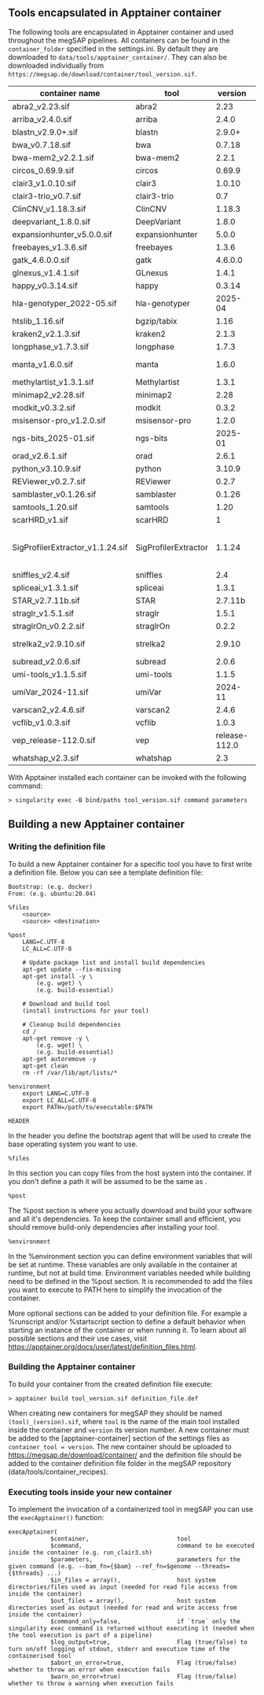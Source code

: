 ## Tools encapsulated in Apptainer container

The following tools are encapsulated in Apptainer container and used throughout the megSAP pipelines. All containers can be found in the `container_folder` specified in the settings.ini.
By default they are downloaded to `data/tools/apptainer_container/`. They can also be downloaded individually from `https://megsap.de/download/container/tool_version.sif`.

| container name                        | tool                      | version           | command                                                                                           |
|---------------------------------------|---------------------------|-------------------|---------------------------------------------------------------------------------------------------|
| abra2_v2.23.sif	                    | abra2                     | 2.23	            | java -Xmx16G -jar /opt/abra2.jar                                                                  |
| arriba_v2.4.0.sif	                    | arriba	                | 2.4.0	            | arriba                                                                                            |
| blastn_v2.9.0+.sif                    | blastn                    | 2.9.0+	        | blastn                                                                                            |
| bwa_v0.7.18.sif	                    | bwa                       | 0.7.18	        | bwa                                                                                               |
| bwa-mem2_v2.2.1.sif                   | bwa-mem2	                | 2.2.1             | bwa-mem2                                                                                          |
| circos_0.69.9.sif	                    | circos	                | 0.69.9	        | circos                                                                                            |
| clair3_v1.0.10.sif                    | clair3	                | 1.0.10	        | run_clair3.sh                                                                                     |
| clair3-trio_v0.7.sif                  | clair3-trio               | 0.7	            | /opt/bin/run_clair3_trio.sh                                                                       |
| ClinCNV_v1.18.3.sif	                | ClinCNV                   | 1.18.3	        | clinCNV.R                                                                                         |
| deepvariant_1.8.0.sif	                | DeepVariant               | 1.8.0 	        | run_deepvariant                                                                                   |
| expansionhunter_v5.0.0.sif            | expansionhunter	        | 5.0.0	            | ExpansionHunter                                                                                   |
| freebayes_v1.3.6.sif	                | freebayes                 | 1.3.6	            | freebayes                                                                                         |
| gatk_4.6.0.0.sif	                    | gatk                      | 4.6.0.0	        | gatk                                                                                              |
| glnexus_v1.4.1.sif                    | GLnexus                   | 1.4.1 	        | glnexus-cli                                                                                       |
| happy_v0.3.14.sif	                    | happy                     | 0.3.14	        | hap.py                                                                                            |
| hla-genotyper_2022-05.sif	            | hla-genotyper             | 2025-04	        | genotyper.py                                                                                      |
| htslib_1.16.sif                       | bgzip/tabix               | 1.16              | `bgzip` or `tabix`                                                                                |
| kraken2_v2.1.3.sif	                | kraken2	                | 2.1.3         	| kraken2                                                                                           |
| longphase_v1.7.3.sif	                | longphase                 | 1.7.3	            | longphase                                                                                         |
| manta_v1.6.0.sif	                    | manta                     | 1.6.0	            | python2 /opt/manta/bin/configManta.py                                                             |
| methylartist_v1.3.1.sif               | Methylartist              | 1.3.1             | methylartist                                                                                      |
| minimap2_v2.28.sif                    | minimap2	                | 2.28	            | minimap2                                                                                          |
| modkit_v0.3.2.sif	                    | modkit	                | 0.3.2	            | modkit                                                                                            |
| msisensor-pro_v1.2.0.sif              | msisensor-pro             | 1.2.0	            | msisensor-pro                                                                                     |
| ngs-bits_2025-01.sif	                | ngs-bits	                | 2025-01	        | "tool_name" (e.g. BedAdd)                                                                         |
| orad_v2.6.1.sif	                    | orad	                    | 2.6.1	            | orad                                                                                              |
| python_v3.10.9.sif	                | python	                | 3.10.9	        | python3                                                                                           |
| REViewer_v0.2.7.sif                   | REViewer	                | 0.2.7	            | REViewer                                                                                          |
| samblaster_v0.1.26.sif	            | samblaster	            | 0.1.26	        | samblaster                                                                                        |
| samtools_1.20.sif	                    | samtools	                | 1.20	            | samtools                                                                                          |
| scarHRD_v1.sif	                    | scarHRD	                | 1	                | cli_scarHRD.R                                                                                     |
| SigProfilerExtractor_v1.1.24.sif      | SigProfilerExtractor      | 1.1.24	        | python3 -c 'from SigProfilerExtractor import sigpro as sig; sig.sigProfilerExtractor("parameter")' |
| sniffles_v2.4.sif	                    | sniffles	                | 2.4	            | sniffles                                                                                          |
| spliceai_v1.3.1.sif	                | spliceai	                | 1.3.1	            | spliceai                                                                                          |
| STAR_v2.7.11b.sif                     | STAR	                    | 2.7.11b	        | STAR                                                                                              |
| straglr_v1.5.1.sif	                | straglr	                | 1.5.1	            | straglr.py                                                                                        |
| straglrOn_v0.2.2.sif	                | straglrOn                 | 0.2.2	            | straglron.py                                                                                      |
| strelka2_v2.9.10.sif	                | strelka2                  | 2.9.10	        | python2 /opt/strelka2/bin/"script.py" (e.g.:runWorkflow.py)                                       |
| subread_v2.0.6.sif                    | subread                   | 2.0.6	            | featureCounts                                                                                     |
| umi-tools_v1.1.5.sif                  | umi-tools                 | 1.1.5	            | umi_tools                                                                                         |
| umiVar_2024-11.sif                    | umiVar                    | 2024-11           | "script.py" (e.g. umiVar.py)                                                                      |
| varscan2_v2.4.6.sif	                | varscan2                  | 2.4.6	            | java -jar /opt/VarScan.jar                                                                        |
| vcflib_v1.0.3.sif	                    | vcflib	                | 1.0.3	            | "tool_name" (e.g. vcfallelicprimitives)                                                           |
| vep_release-112.0.sif                 | vep	                    | release-112.0	    | vep                                                                                               |
| whatshap_v2.3.sif	                    | whatshap                  | 2.3               | whatshap                                                                                          |

With Apptainer installed each container can be invoked with the following command:

    > singularity exec -B bind/paths tool_version.sif command parameters

## Building a new Apptainer container

### Writing the definition file

To build a new Apptainer container for a specific tool you have to first write a definition file. Below you can see a template definition file:

    Bootstrap: (e.g. docker)
    From: (e.g. ubuntu:20.04)

    %files
        <source>
        <source> <destination>

    %post
        LANG=C.UTF-8
        LC_ALL=C.UTF-8

        # Update package list and install build dependencies
        apt-get update --fix-missing 
        apt-get install -y \
            (e.g. wget) \
            (e.g. build-essential)
        
        # Download and build tool
        (install instructions for your tool)
        
        # Cleanup build dependencies
        cd /
        apt-get remove -y \
            (e.g. wget) \
            (e.g. build-essential)
        apt-get autoremove -y
        apt-get clean
        rm -rf /var/lib/apt/lists/*

    %environment
        export LANG=C.UTF-8
        export LC_ALL=C.UTF-8
        export PATH=/path/to/executable:$PATH

`HEADER`

In the header you define the bootstrap agent that will be used to create the base operating system you want to use.

`%files`

In this section you can copy files from the host system into the container. If you don't define a <destination> path it will be assumed to be the same as <source>.

`%post`

The %post section is where you actually download and build your software and all it's dependencies. 
To keep the container small and efficient, you should remove build-only dependencies after installing your tool.

`%environment`

In the %environment section you can define environment variables that will be set at runtime. These variables are only available in the container at runtime, 
but not at build time. Environment variables needed while building need to be defined in the %post section. 
It is recommended to add the files you want to execute to PATH here to simplify the invocation of the container.

More optional sections can be added to your definition file. For example a %runscript and/or %startscript section to define a default behavior when starting an instance of the container or when running it.
To learn about all possible sections and their use cases, visit https://apptainer.org/docs/user/latest/definition_files.html.

### Building the Apptainer container

To build your container from the created definition file execute:

    > apptainer build tool_version.sif definition_file.def

When creating new containers for megSAP they should be named `(tool)_(version).sif`, where `tool` is the name of the main tool installed inside the container and `version` its version number.
A new container must be added to the [apptainer-container] section of the settings files as `container_tool = version`.
The new container should be uploaded to https://megsap.de/download/container/ and the definition file should be added to the container definition file folder in the megSAP repository (data/tools/container_recipes).

### Executing tools inside your new container

To implement the invocation of a containerized tool in megSAP you can use the `execApptainer()` function:

    execApptainer(
                $container,                         tool
                $command,                           command to be executed inside the container (e.g. run_clair3.sh)
                $parameters,                        parameters for the given command (e.g. --bam_fn={$bam} --ref_fn=$genome --threads={$threads} ...)
                $in_files = array(),                host system directories/files used as input (needed for read file access from inside the container)
                $out_files = array(),               host system directories used as output (needed for read and write access from inside the container)
                $command_only=false,                if `true` only the singularity exec command is returned without executing it (needed when the tool execution is part of a pipeline)
                $log_output=true,                   Flag (true/false) to turn on/off logging of stdout, stderr and execution time of the containerised tool
                $abort_on_error=true,               Flag (true/false) whether to throw an error when execution fails
                $warn_on_error=true)                Flag (true/false) whether to throw a warning when execution fails
